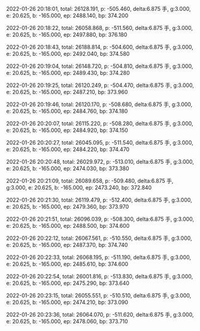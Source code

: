 2022-01-26 20:18:01, total: 26128.191, p: -505.460, delta:6.875 手, g:3.000, e: 20.625, b: -165.000, ep: 2488.140, bp: 374.200

2022-01-26 20:18:22, total: 26058.868, p: -511.560, delta:6.875 手, g:3.000, e: 20.625, b: -165.000, ep: 2497.880, bp: 376.180

2022-01-26 20:18:43, total: 26188.814, p: -504.600, delta:6.875 手, g:3.000, e: 20.625, b: -165.000, ep: 2492.040, bp: 374.580

2022-01-26 20:19:04, total: 26148.720, p: -504.810, delta:6.875 手, g:3.000, e: 20.625, b: -165.000, ep: 2489.430, bp: 374.280

2022-01-26 20:19:25, total: 26120.249, p: -504.470, delta:6.875 手, g:3.000, e: 20.625, b: -165.000, ep: 2487.210, bp: 373.960

2022-01-26 20:19:46, total: 26120.170, p: -508.680, delta:6.875 手, g:3.000, e: 20.625, b: -165.000, ep: 2484.760, bp: 374.180

2022-01-26 20:20:07, total: 26115.220, p: -508.280, delta:6.875 手, g:3.000, e: 20.625, b: -165.000, ep: 2484.920, bp: 374.150

2022-01-26 20:20:27, total: 26045.095, p: -511.540, delta:6.875 手, g:3.000, e: 20.625, b: -165.000, ep: 2484.220, bp: 374.470

2022-01-26 20:20:48, total: 26029.972, p: -513.010, delta:6.875 手, g:3.000, e: 20.625, b: -165.000, ep: 2474.030, bp: 373.380

2022-01-26 20:21:09, total: 26089.658, p: -509.480, delta:6.875 手, g:3.000, e: 20.625, b: -165.000, ep: 2473.240, bp: 372.840

2022-01-26 20:21:30, total: 26119.479, p: -512.400, delta:6.875 手, g:3.000, e: 20.625, b: -165.000, ep: 2479.360, bp: 373.970

2022-01-26 20:21:51, total: 26096.039, p: -508.300, delta:6.875 手, g:3.000, e: 20.625, b: -165.000, ep: 2488.500, bp: 374.600

2022-01-26 20:22:12, total: 26067.561, p: -510.550, delta:6.875 手, g:3.000, e: 20.625, b: -165.000, ep: 2487.370, bp: 374.740

2022-01-26 20:22:33, total: 26068.195, p: -511.190, delta:6.875 手, g:3.000, e: 20.625, b: -165.000, ep: 2485.610, bp: 374.600

2022-01-26 20:22:54, total: 26001.816, p: -513.830, delta:6.875 手, g:3.000, e: 20.625, b: -165.000, ep: 2475.290, bp: 373.640

2022-01-26 20:23:15, total: 26055.551, p: -510.510, delta:6.875 手, g:3.000, e: 20.625, b: -165.000, ep: 2474.210, bp: 373.090

2022-01-26 20:23:36, total: 26064.070, p: -511.620, delta:6.875 手, g:3.000, e: 20.625, b: -165.000, ep: 2478.060, bp: 373.710